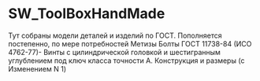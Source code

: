 # SW_ToolBoxHandMade
Тут собраны модели деталей и изделий по ГОСТ.
Пополняется постепенно, по мере потребностей
Метизы
	Болты
		ГОСТ 11738-84 (ИСО 4762-77)- Винты с цилиндрической головкой и шестигранным углублением под ключ класса точности A. Конструкция и размеры (с Изменением N 1)

